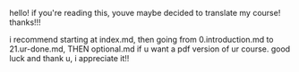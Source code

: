 hello! if you're reading this, youve maybe decided to translate my course! thanks!!!

i recommend starting at index.md, then going from 0.introduction.md to 21.ur-done.md, THEN optional.md if u want a pdf version of ur course. good luck and thank u, i appreciate it!!